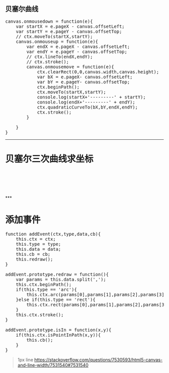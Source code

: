 ## 贝塞尔曲线 ##
<pre>
canvas.onmousedown = function(e){
    var startX = e.pageX - canvas.offsetLeft;
    var startY = e.pageY - canvas.offsetTop;
    // ctx.moveTo(startX,startY);
    canvas.onmouseup = function(e){
        var endX = e.pageX - canvas.offsetLeft;
        var endY = e.pageY - canvas.offsetTop;
        // ctx.lineTo(endX,endY);
        // ctx.stroke();
        canvas.onmousemove = function(e){
            ctx.clearRect(0,0,canvas.width,canvas.height);
            var bX = e.pageX- canvas.offsetLeft;
            var bY = e.pageY- canvas.offsetTop;
            ctx.beginPath();
            ctx.moveTo(startX,startY);
            console.log(startX+'---------' + startY);
            console.log(endX+'---------' + endY);
            ctx.quadraticCurveTo(bX,bY,endX,endY);
            ctx.stroke();
        }

    }
}
</pre>
***
# 贝塞尔三次曲线求坐标 #
<pre>
<canvas id="canvas" width="500" height="300"></canvas>

<script type="text/javascript">
    var canvas  = document.getElementById("canvas");
    var ctx = canvas.getContext('2d');

    ctx.moveTo(100,100);
    ctx.bezierCurveTo(200,250,300,0,400,100);
    ctx.stroke();

    ctx.beginPath();
    ctx.moveTo(0,150);
    ctx.lineTo(500,150);
    ctx.stroke();

    ctx.beginPath();
    ctx.moveTo(175,0);
    ctx.lineTo(175,300);
    ctx.stroke();

    ctx.beginPath();
    ctx.moveTo(400,0);
    ctx.lineTo(400,300);
    ctx.stroke();

    function BezierCubicXY(p0, p1, p2, p3, t) {
        var ret = {};
        var coords = ['x', 'y'];
        var i, k;

        for (i in coords) {
            k = coords[i];
            ret[k] = Math.pow(1 - t, 3) * p0[k] + 3 * Math.pow(1 - t, 2) * t * p1[k] + 3 * (1 - t) * Math.pow(t, 2) * p2[k] + Math.pow(t, 3) * p3[k];
        }

        return ret;
    }

    var obj = BezierCubicXY({x:100,y:100},{x:200,y:250},{x:300,y:0},{x:400,y:100},0.6);
    console.log(obj);

    ctx.beginPath();
    // ctx.moveTo(obj.x,obj.y);
    ctx.arc(obj.x,obj.y,5,0,2*Math.PI);
    ctx.strokeStyle = 'red';
    ctx.stroke();

    ctx.beginPath();
    ctx.moveTo(obj.x,0);
    ctx.lineTo(obj.x,300);
    ctx.stroke();

    ctx.beginPath();
    ctx.moveTo(0,obj.y);
    ctx.lineTo(500,obj.y);
    ctx.stroke();

</script>
</pre>
***

# 添加事件 #
<pre>
function addEvent(ctx,type,data,cb){
    this.ctx = ctx;
    this.type = type;
    this.data = data;
    this.cb = cb;
    this.redraw();
}

addEvent.prototype.redraw = function(){
    var params = this.data.split(',');
    this.ctx.beginPath();
    if(this.type == 'arc'){
        this.ctx.arc(params[0],params[1],params[2],params[3],params[4]);
    }else if(this.type == 'rect'){
        this.ctx.rect(params[0],params[1],params[2],params[3]);
    }
    this.ctx.stroke();
}

addEvent.prototype.isIn = function(x,y){
    if(this.ctx.isPointInPath(x,y)){
        this.cb();
    }
}   
</pre>
> 1px line https://stackoverflow.com/questions/7530593/html5-canvas-and-line-width/7531540#7531540
